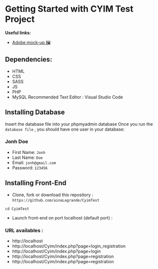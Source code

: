 # Getting Started with CYIM Test Project

**Useful links:**
- [Adobe mock-up 🖼️](https://xd.adobe.com/view/1ae16609-6859-43e9-ab4e-5d697e85b003-4fb2/)

## Dependencies:
- HTML
- CSS
- SASS
- JS
- PHP
- MySQL
Recommended Text Editor : Visual Studio Code


## Installing Database
Insert the database file into your phpmyadmin database
Once you run the `database file` , you should have one user in your database:

### Jonh Doe

- First Name: `Jonh`
- Last Name: `Doe`
- Email: `jonh@gmail.com`
- Password: `123456`

## Installing Front-End

- Clone, fork or download  this repository : `https://github.com/ainaLagrande/CyimTest`

```
cd CyimTest
```
- Launch front-end on port localhost (default port) :

### URL availables :
 - http://localhost 
 - http://localhost/Cyim/index.php?page=login_registration
 - http://localhost/Cyim/index.php?page=login
 - http://localhost/Cyim/index.php?page=registration
 - http://localhost/Cyim/index.php?page=registration


